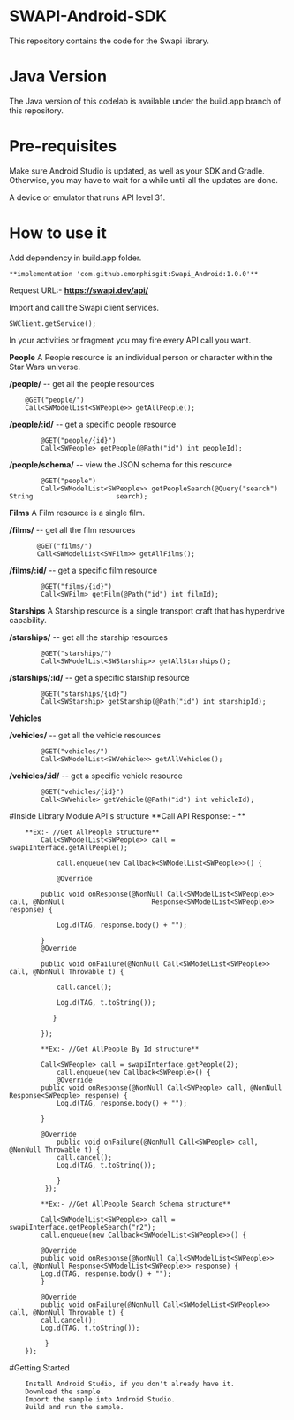 # SWAPI-Android-SDK

This repository contains the code for the Swapi library.

# Java Version

The Java version of this codelab is available under the build.app branch of this repository.

# Pre-requisites

Make sure Android Studio is updated, as well as your SDK and Gradle. Otherwise, you may have to wait for a while until all the updates are done.

A device or emulator that runs API level 31.

# How to use it

Add dependency in build.app folder.

    **implementation 'com.github.emorphisgit:Swapi_Android:1.0.0'**

Request URL:- **https://swapi.dev/api/**

Import and call the Swapi client services.

    SWClient.getService();

In your activities or fragment you may fire every API call you want.

**People**
A People resource is an individual person or character within the Star Wars universe.

**/people/** -- get all the people resources

        @GET("people/") 
		Call<SWModelList<SWPeople>> getAllPeople(); 
**/people/:id/** -- get a specific people resource

            @GET("people/{id}") 
            Call<SWPeople> getPeople(@Path("id") int peopleId); 
**/people/schema/** -- view the JSON schema for this resource

		    @GET("people") 
		    Call<SWModelList<SWPeople>> getPeopleSearch(@Query("search") String 	                search); 
**Films**
A Film resource is a single film.

**/films/** -- get all the film resources

		   @GET("films/")
           Call<SWModelList<SWFilm>> getAllFilms(); 

**/films/:id/** -- get a specific film resource

            @GET("films/{id}")
            Call<SWFilm> getFilm(@Path("id") int filmId);

**Starships**
A Starship resource is a single transport craft that has hyperdrive capability.

**/starships/** -- get all the starship resources

            @GET("starships/")
            Call<SWModelList<SWStarship>> getAllStarships();

**/starships/:id/** -- get a specific starship resource

            @GET("starships/{id}")
            Call<SWStarship> getStarship(@Path("id") int starshipId);

**Vehicles**

**/vehicles/** -- get all the vehicle resources

            @GET("vehicles/")
            Call<SWModelList<SWVehicle>> getAllVehicles();

**/vehicles/:id/** -- get a specific vehicle resource

            @GET("vehicles/{id}")
            Call<SWVehicle> getVehicle(@Path("id") int vehicleId);

#Inside Library Module API's structure
**Call API Response: - **

        **Ex:- //Get AllPeople structure**
            Call<SWModelList<SWPeople>> call = swapiInterface.getAllPeople(); 

                call.enqueue(new Callback<SWModelList<SWPeople>>() { 

                @Override 

            public void onResponse(@NonNull Call<SWModelList<SWPeople>> call, @NonNull        	            Response<SWModelList<SWPeople>> response) { 

                Log.d(TAG, response.body() + ""); 

            } 
            @Override 

            public void onFailure(@NonNull Call<SWModelList<SWPeople>> call, @NonNull Throwable t) { 

                call.cancel(); 

                Log.d(TAG, t.toString()); 

               } 

            });
            
            **Ex:- //Get AllPeople By Id structure**

            Call<SWPeople> call = swapiInterface.getPeople(2); 
                call.enqueue(new Callback<SWPeople>() { 
                @Override 
            public void onResponse(@NonNull Call<SWPeople> call, @NonNull Response<SWPeople> response) { 
                Log.d(TAG, response.body() + ""); 
        
            } 
 
            @Override 
                public void onFailure(@NonNull Call<SWPeople> call, @NonNull Throwable t) { 
                call.cancel(); 
                Log.d(TAG, t.toString()); 
        
                } 
             });
             
            **Ex:- //Get AllPeople Search Schema structure**
            
            Call<SWModelList<SWPeople>> call = swapiInterface.getPeopleSearch("r2");
            call.enqueue(new Callback<SWModelList<SWPeople>>() { 
            
            @Override 
            public void onResponse(@NonNull Call<SWModelList<SWPeople>> call, @NonNull Response<SWModelList<SWPeople>> response) { 
            Log.d(TAG, response.body() + ""); 
            } 
 
            @Override 
            public void onFailure(@NonNull Call<SWModelList<SWPeople>> call, @NonNull Throwable t) { 
            call.cancel(); 
            Log.d(TAG, t.toString()); 

             } 
        });   


#Getting Started

        Install Android Studio, if you don't already have it. 
        Download the sample. 
        Import the sample into Android Studio. 
        Build and run the sample. 